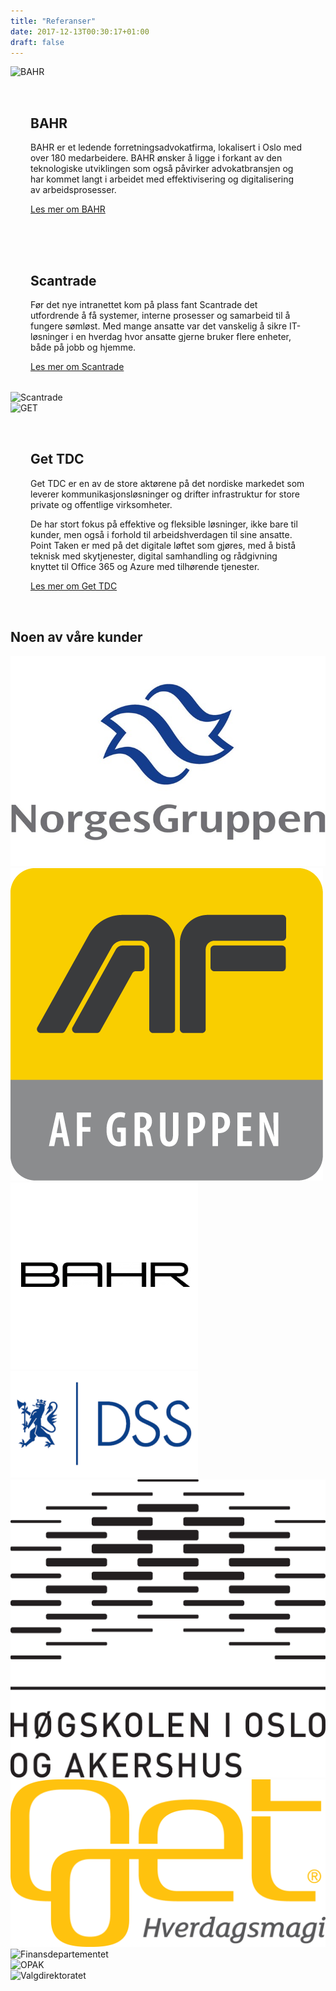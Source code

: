 ```yaml
---
title: "Referanser"
date: 2017-12-13T00:30:17+01:00
draft: false
---
```


<div class="container">
    <div class="row">
        <div class="col-md-12 content-case mt-4 mb-4">
            <div class="row no-gutters">
                <div class="col-md-12 col-lg-6"><img class="img-fluid" src="/img/bahr-diplom.jpg" alt="BAHR" /></div>
                <div class="col-md-12 col-lg-6" style="padding:2rem">
                    <div class="heading">
                        <h2>BAHR</h2>
                    </div>
                    <p>BAHR er et ledende forretningsadvokatfirma, lokalisert i Oslo med over 180 medarbeidere. BAHR ønsker å ligge i forkant av den teknologiske utviklingen som også påvirker advokatbransjen og har kommet langt i arbeidet med effektivisering og digitalisering av arbeidsprosesser.</p>
                    <a class="btn btn-primary btn-out" href="/bahr" role="button">Les mer om BAHR</a>
                </div>
            </div>
        </div>
        <div class="col-md-12 content-case mt-4 mb-4">
            <div class="row no-gutters">
                <div class="col-md-12 col-lg-6" style="padding:2rem">
                    <div class="heading">
                        <h2>Scantrade</h2>
                    </div>
                    <p>Før det nye intranettet kom på plass fant Scantrade det utfordrende å få systemer, interne prosesser og samarbeid til å fungere sømløst. Med mange ansatte var det vanskelig å sikre IT-løsninger i en hverdag hvor ansatte gjerne bruker flere enheter, både på jobb og hjemme.</p>
                    <a class="btn btn-primary btn-out" href="/scantrade" role="button">Les mer om Scantrade</a>
                </div>            
                <div class="col-md-12 col-lg-6"><img class="img-fluid" src="/img/scantrade-intranett.jpg" alt="Scantrade" /></div>
            </div>
        </div>
        <div class="col-md-12 content-case mt-4 mb-4">
            <div class="row no-gutters">
                <div class="col-md-12 col-lg-6"><img class="img-fluid p-5" src="/img/clients/get.svg" alt="GET" /></div>
                <div class="col-md-12 col-lg-6" style="padding:2rem">
                    <div class="heading">
                        <h2>Get TDC</h2>
                    </div>
                    <p>Get TDC er en av de store aktørene på det nordiske markedet som leverer kommunikasjonsløsninger og drifter infrastruktur for store private og offentlige virksomheter.</p>
                    <p>De har stort fokus på effektive og fleksible løsninger, ikke bare til kunder, men også i forhold til arbeidshverdagen til sine ansatte. Point Taken er med på det digitale løftet som gjøres, med å bistå teknisk med skytjenester, digital samhandling og rådgivning knyttet til Office 365 og Azure med tilhørende tjenester.</p>
                    <a class="btn btn-primary btn-out" href="/get" role="button">Les mer om Get TDC</a>
                </div>
            </div>
        </div>               
    </div>
</div>


<!-- Kunder -->
<div class="container">
<div class="row customers">
    <div class="col-12 heading text-center">
        <h2 class="mt-5 mb-5">Noen av våre kunder</h2>
    </div>
<div class="col-sm-6 col-md-3 col-lg-2 item mx-auto">
<img src="/img/clients/norgesgruppen-logo.png" alt="Norgesgruppen" class="img-fluid mx-auto">
</div>

<div class="col-sm-6 col-md-3 col-lg-2 item mx-auto">
<img src="/img/clients/afgruppen-logo.png" alt="AF Gruppen" class="img-fluid mx-auto">
</div>

<div class="col-sm-6 col-md-3 col-lg-2 item">
<img src="/img/clients/bahr-logo.png" alt="BAHR" class="img-fluid mx-auto">
</div>

<div class="col-sm-6 col-md-3 col-lg-2 item mx-auto">
<img src="/img/clients/dss-logo.png" alt="DSS" class="img-fluid mx-auto">
</div>

<div class="col-sm-6 col-md-3 col-lg-2 item mx-auto">
<img src="/img/clients/hio-logo.png" alt="Høiskolen i Oslo og Akershus" class="img-fluid mx-auto">
</div>

<div class="col-sm-6 col-md-3 col-lg-2 item">
<img src="/img/clients/get-logo.png" alt="GET" class="img-fluid mx-auto">
</div>

<div class="col-sm-6 col-md-3 col-lg-2 item">
<img src="/img/clients/findep.png" alt="Finansdepartementet" class="img-fluid mx-auto">
</div>

<div class="col-sm-6 col-md-3 col-lg-2 item">
<img src="/img/clients/opak.png" alt="OPAK" class="img-fluid mx-auto">
</div>

<div class="col-sm-6 col-md-3 col-lg-2 item">
<img src="/img/clients/valg.png" alt="Valgdirektoratet" class="img-fluid mx-auto">
</div>


</div>
</div>
